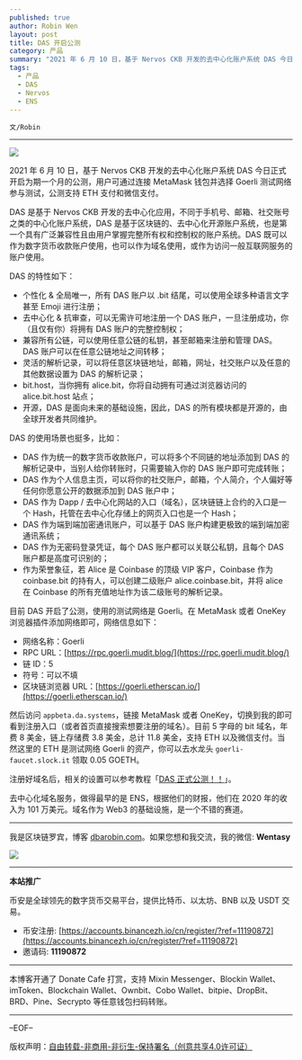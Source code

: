 ```yaml
---
published: true
author: Robin Wen
layout: post
title: DAS 开启公测
category: 产品
summary: "2021 年 6 月 10 日，基于 Nervos CKB 开发的去中心化账户系统 DAS 今日正式开启为期一个月的公测，用户可通过连接 MetaMask 钱包并选择 Goerli 测试网络参与测试，公测支持 ETH 支付和微信支付。DAS 是基于 Nervos CKB 开发的去中心化应用，不同于手机号、邮箱、社交账号之类的中心化账户系统，DAS 是基于区块链的、去中心化开源账户系统，也是第一个具有广泛兼容性且由用户掌握完整所有权和控制权的账户系统。DAS 既可以作为数字货币收款账户使用，也可以作为域名使用，或作为访问一般互联网服务的账户使用。"
tags:
  - 产品
  - DAS
  - Nervos
  - ENS
---
```


`文/Robin`

***

![](https://cdn.dbarobin.com/tg8832m.png)

2021 年 6 月 10 日，基于 Nervos CKB 开发的去中心化账户系统 DAS 今日正式开启为期一个月的公测，用户可通过连接 MetaMask 钱包并选择 Goerli 测试网络参与测试，公测支持 ETH 支付和微信支付。

DAS 是基于 Nervos CKB 开发的去中心化应用，不同于手机号、邮箱、社交账号之类的中心化账户系统，DAS 是基于区块链的、去中心化开源账户系统，也是第一个具有广泛兼容性且由用户掌握完整所有权和控制权的账户系统。DAS 既可以作为数字货币收款账户使用，也可以作为域名使用，或作为访问一般互联网服务的账户使用。

DAS 的特性如下：

* 个性化 & 全局唯一，所有 DAS 账户以 .bit 结尾，可以使用全球多种语言文字甚至 Emoji 进行注册；
* 去中心化 & 抗审查，可以无需许可地注册一个 DAS 账户，一旦注册成功，你（且仅有你）将拥有 DAS 账户的完整控制权；
* 兼容所有公链，可以使用任意公链的私钥，甚至邮箱来注册和管理 DAS。DAS 账户可以在任意公链地址之间转移；
* 灵活的解析记录，可以将任意区块链地址，邮箱，网址，社交账户以及任意的其他数据设置为 DAS 的解析记录；
* bit.host，当你拥有 alice.bit，你将自动拥有可通过浏览器访问的 alice.bit.host 站点；
* 开源，DAS 是面向未来的基础设施，因此，DAS 的所有模块都是开源的，由全球开发者共同维护。

DAS 的使用场景也挺多，比如：

* DAS 作为统一的数字货币收款账户，可以将多个不同链的地址添加到 DAS 的解析记录中，当别人给你转账时，只需要输入你的 DAS 账户即可完成转账；
* DAS 作为个人信息主页，可以将你的社交账户，邮箱，个人简介，个人偏好等任何你愿意公开的数据添加到 DAS 账户中；
* DAS 作为 Dapp / 去中心化网站的入口（域名），区块链链上合约的入口是一个 Hash，托管在去中心化存储上的网页入口也是一个 Hash；
* DAS 作为端到端加密通讯账户，可以基于 DAS 账户构建更极致的端到端加密通讯系统；
* DAS 作为无密码登录凭证，每个 DAS 账户都可以关联公私钥，且每个 DAS 账户都是高度可识别的；
* 作为荣誉象征，若 Alice 是 Coinbase 的顶级 VIP 客户，Coinbase 作为 coinbase.bit 的持有人，可以创建二级账户 alice.coinbase.bit，并将 alice 在 Coinbase 的所有充值地址作为该二级账号的解析记录。

目前 DAS 开启了公测，使用的测试网络是 Goerli。在 MetaMask 或者 OneKey 浏览器插件添加网络即可，网络信息如下：

* 网络名称：Goerli
* RPC URL：[https://rpc.goerli.mudit.blog/](https://rpc.goerli.mudit.blog/)
* 链 ID：5
* 符号：可以不填
* 区块链浏览器 URL：[https://goerli.etherscan.io/](https://goerli.etherscan.io/)

然后访问 `appbeta.da.systems`，链接 MetaMask 或者 OneKey，切换到我的即可看到注册入口（或者首页直接搜索想要注册的域名）。目前 5 字母的 bit 域名，年费 8 美金，链上存储费 3.8 美金，总计 11.8 美金，支持 ETH 以及微信支付。当然这里的 ETH 是测试网络 Goerli 的资产，你可以去水龙头 `goerli-faucet.slock.it` 领取 0.05 GOETH。

注册好域名后，相关的设置可以参考教程「[DAS 正式公测！！](https://mp.weixin.qq.com/s/4R5DMOIZtn5ZysDKipxnTw)」。

去中心化域名服务，做得最早的是 ENS，根据他们的财报，他们在 2020 年的收入为 101 万美元。域名作为 Web3 的基础设施，是一个不错的赛道。

***

我是区块链罗宾，博客 [dbarobin.com](https://dbarobin.com/)。如果您想和我交流，我的微信: **Wentasy**

![](https://cdn.dbarobin.com/v4yywe2.png)

***

**本站推广**

币安是全球领先的数字货币交易平台，提供比特币、以太坊、BNB 以及 USDT 交易。

* 币安注册: [https://accounts.binancezh.io/cn/register/?ref=11190872](https://accounts.binancezh.io/cn/register/?ref=11190872)
* 邀请码: **11190872**

***

本博客开通了 Donate Cafe 打赏，支持 Mixin Messenger、Blockin Wallet、imToken、Blockchain Wallet、Ownbit、Cobo Wallet、bitpie、DropBit、BRD、Pine、Secrypto 等任意钱包扫码转账。

<center>
    <div class="--donate-button"
         data-button-id="f8b9df0d-af9a-460d-8258-d3f435445075"
    ></div>
</center>

***

–EOF–

版权声明：[自由转载-非商用-非衍生-保持署名（创意共享4.0许可证）](http://creativecommons.org/licenses/by-nc-nd/4.0/deed.zh)